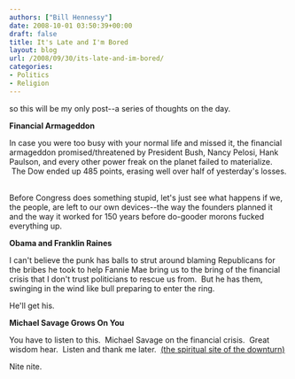 ```yaml
---
authors: ["Bill Hennessy"]
date: 2008-10-01 03:50:39+00:00
draft: false
title: It's Late and I'm Bored
layout: blog
url: /2008/09/30/its-late-and-im-bored/
categories:
- Politics
- Religion
---
```


so this will be my only post--a series of thoughts on the day.

**Financial Armageddon**

In case you were too busy with your normal life and missed it, the financial armageddon promised/threatened by President Bush, Nancy Pelosi, Hank Paulson, and every other power freak on the planet failed to materialize.  The Dow ended up 485 points, erasing well over half of yesterday's losses.  

Before Congress does something stupid, let's just see what happens if we, the people, are left to our own devices--the way the founders planned it and the way it worked for 150 years before do-gooder morons fucked everything up.

**Obama and Franklin Raines**

I can't believe the punk has balls to strut around blaming Republicans for the bribes he took to help Fannie Mae bring us to the bring of the financial crisis that I don't trust politicians to rescue us from.  But he has them, swinging in the wind like bull preparing to enter the ring. 

He'll get his.

**Michael Savage Grows On You**

You have to listen to this.  Michael Savage on the financial crisis.  Great wisdom hear.  Listen and thank me later.  [(the spiritual site of the downturn)](https://michaelsavage.wnd.com/)

Nite nite.
